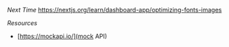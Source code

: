 _Next Time_
https://nextjs.org/learn/dashboard-app/optimizing-fonts-images

_Resources_

- [https://mockapi.io/](mock API)
